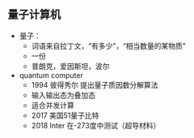 <!-- 
title: 量子计算机
from: mummy
create: 2019-05-14
tags: science
-->

## 量子计算机 

- 量子：
	- 词语来自拉丁文，“有多少”，“相当数量的某物质”
	- 一份
	- 普朗克，爱因斯坦，波尔
- quantum computer
	- 1994 彼得秀尔 提出量子质因数分解算法
	- 输入输出态为叠加态
	- 适合并发计算
	- 2017 美国51量子比特
	- 2018 Inter 在-273度中测试（超导材料）

